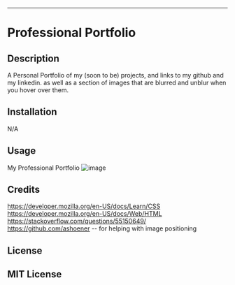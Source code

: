 --------------------------------
# Professional Portfolio

## Description
A Personal Portfolio of my (soon to be) projects, and links to my github and my linkedin. as well as a section of images that are blurred and unblur when you hover over them.

## Installation
N/A

## Usage
My Professional Portfolio
![image](https://github.com/kboyd2002/Challenge-2/assets/145223393/13752829-c4cf-485f-9812-8f5f51a8e863)

## Credits
https://developer.mozilla.org/en-US/docs/Learn/CSS
https://developer.mozilla.org/en-US/docs/Web/HTML
https://stackoverflow.com/questions/55150649/
https://github.com/ashoener -- for helping with image positioning

## License
MIT License
-------------------------------------
